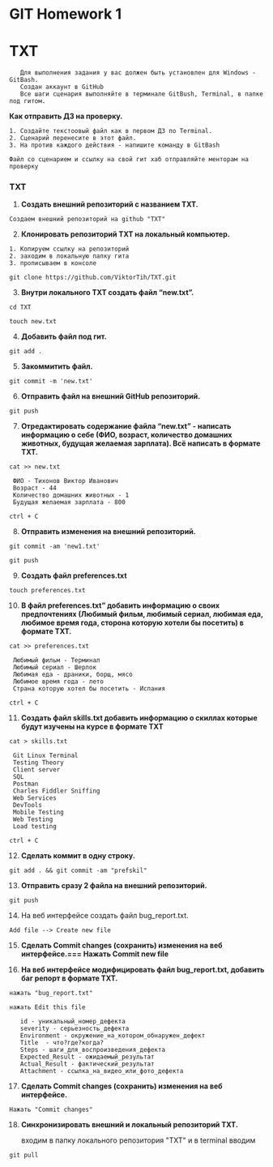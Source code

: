 # GIT Homework 1
# TXT

       Для выполнения задания у вас должен быть установлен для Windows - GitBash.
       Создан аккаунт в GitHub
       Все шаги сценария выполняйте в терминале GitBush, Terminal, в папке под гитом.

**Как отправить ДЗ на проверку.**
    
    
    1. Создайте текстоовый файл как в первом ДЗ по Terminal.
    2. Сценарий перенесите в этот файл.
    3. На против каждого действия - напишите команду в GitBash

   `Файл со сценарием и ссылку на свой гит хаб отправляйте менторам на проверку`
   
  ### TXT
 
  1. **Создать внешний репозиторий c названием TXT.**
    
    
 `Создаем внешний репозиторий на github "TXT"`
    
  2. **Клонировать репозиторий TXT на локальный компьютер.**
   
   
    1. Копируем ссылку на репозиторий 
    2. заходим в локальную папку гита 
    3. прописываем в консоле
      
      
`git clone https://github.com/ViktorTih/TXT.git`

   3. **Внутри локального TXT создать файл “new.txt”.** 
   
   
  `cd TXT`
     
  `touch new.txt`
        

 4. **Добавить файл под гит.** 
 
 `git add . `
 
 5. **Закоммитить файл.**
 
 `git commit -m 'new.txt'`
 
 6. **Отправить файл на внешний GitHub репозиторий.**
 
 `git push`
 
 7. **Отредактировать содержание файла “new.txt” - написать информацию о себе (ФИО, возраст, количество домашних животных, будущая желаемая зарплата). Всё написать в формате TXT.**
 
 `cat >> new.txt`
 
     ФИО - Тихонов Виктор Иванович
     Возраст - 44
     Количество домашних животных - 1
     Будущая желаемая зарплата - 800
     
     
  `ctrl + C`

 8. **Отправить изменения на внешний репозиторий.**
 
 `git commit -am 'new1.txt'`
 
 `git push`

 9. **Создать файл preferences.txt**
 
 `touch preferences.txt`

 10. **В файл preferences.txt” добавить информацию о своих предпочтениях (Любимый фильм, любимый сериал, любимая еда, любимое время года, сторона которую хотели бы посетить) в формате TXT.**
 
 `cat >> preferences.txt`
 
     Любимый фильм - Терминал
     Любимый сериал - Шерлок
     Любимая еда - драники, борщ, мясо
     Любимое время года - лето
     Страна которую хотел бы посетить - Испания
   
 `ctrl + C`

 11. **Создать файл skills.txt добавить информацию о скиллах которые будут изучены на курсе в формате TXT** 
 
   `cat > skills.txt`
  
     Git Linux Terminal
     Testing Theory
     Client server
     SQL
     Postman
     Charles Fiddler Sniffing
     Web Services
     DevTools
     Mobile Testing
     Web Testing
     Load testing

   `ctrl + C`

 12. **Сделать коммит в одну строку.** 
 
 `git add . && git commit -am "prefskil"`
 
 13. **Отправить сразу 2 файла на внешний репозиторий.** 
 
   `git push`

 14. На веб интерфейсе создать файл bug_report.txt.
 
 `Add file --> Create new file`

 15. **Сделать Commit changes (сохранить) изменения на веб интерфейсе.=== Нажать Commit new file**


 16. **На веб интерфейсе модифицировать файл bug_report.txt, добавить баг репорт в формате TXT.**
 
 `нажать "bug_report.txt"`
     
 `нажать Edit this file`

       id - уникальный_номер_дефекта 
       severity - серьезность_дефекта
       Environment - окружение_на_котором_обнаружен_дефект
       Title  - что?где?когда?
       Steps - шаги_для_воспроизведения_дефекта
       Expected_Result - ожидаемый_результат
       Actual_Result - фактический_результат
       Attachment - ссылка_на_видео_или_фото_дефекта
   

 17. **Сделать Commit changes (сохранить) изменения на веб интерфейсе.** 
 
 `Нажать "Commit changes"`
 
18. **Синхронизировать внешний и локальный репозиторий TXT.**

     входим в папку локального репозитория "TXT" и в terminal вводим
   
 `git pull`
